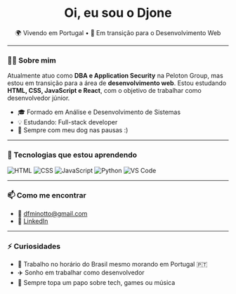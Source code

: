<h1 align="center">Oi, eu sou o Djone </h1>

<p align="center">
  🌍 Vivendo em Portugal • 🎯 Em transição para o Desenvolvimento Web 
</p>

---

### 👨‍💻 Sobre mim

Atualmente atuo como **DBA e Application Security** na Peloton Group, mas estou em transição para a área de **desenvolvimento web**. Estou estudando **HTML, CSS, JavaScript e React**, com o objetivo de trabalhar como desenvolvedor júnior.

- 🎓 Formado em Análise e Desenvolvimento de Sistemas
- 💡 Estudando: Full-stack developer
- 🐶 Sempre com meu dog nas pausas :)

---

### 🚀 Tecnologias que estou aprendendo

![HTML](https://img.shields.io/badge/HTML5-e34c26?style=for-the-badge&logo=html5&logoColor=white)
![CSS](https://img.shields.io/badge/CSS3-264de4?style=for-the-badge&logo=css3&logoColor=white)
![JavaScript](https://img.shields.io/badge/JavaScript-f0db4f?style=for-the-badge&logo=javascript&logoColor=black)
![Python](https://img.shields.io/badge/Python-3776AB?style=for-the-badge&logo=python&logoColor=white)
![VS Code](https://img.shields.io/badge/VS%20Code-0078d7?style=for-the-badge&logo=visual-studio-code&logoColor=white)

---

### 📫 Como me encontrar

- 📧 dfminotto@gmail.com
- 💼 [LinkedIn](https://www.linkedin.com/in/djone-minotto-528918116/)

---

### ⚡ Curiosidades

- 🌙 Trabalho no horário do Brasil mesmo morando em Portugal 🇵🇹
- ✈️ Sonho em trabalhar como desenvolvedor
- 💬 Sempre topa um papo sobre tech, games ou música
